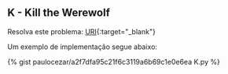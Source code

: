
## K - Kill the Werewolf

Resolva este problema:
[URI][uri-2354]{:target="_blank"}



Um exemplo de implementação segue abaixo:

{% gist paulocezar/a2f7dfa95c21f6c3119a6b69c1e0e6ea K.py %}


[uri-2354]:     https://www.urionlinejudge.com.br/judge/pt/problems/view/2354


